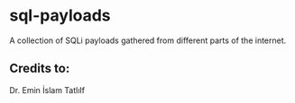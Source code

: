 # sql-payloads
A collection of SQLi payloads gathered from different parts of the internet.

## Credits to:
Dr. Emin İslam TatlıIf
